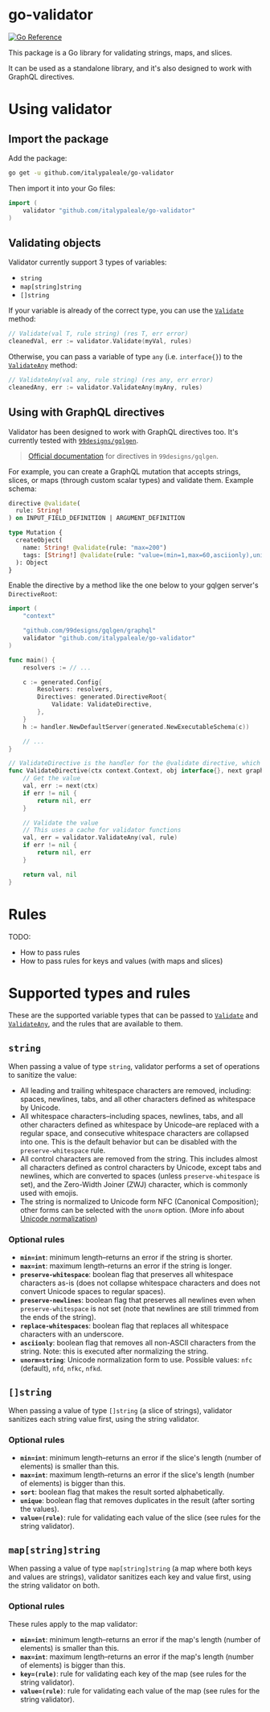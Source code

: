 # go-validator

[![Go Reference](https://pkg.go.dev/badge/github.com/italypaleale/go-validator.svg)](https://pkg.go.dev/github.com/italypaleale/go-validator)

This package is a Go library for validating strings, maps, and slices.

It can be used as a standalone library, and it's also designed to work with GraphQL directives.

# Using validator

## Import the package

Add the package:

```sh
go get -u github.com/italypaleale/go-validator
```

Then import it into your Go files:

```go
import (
	validator "github.com/italypaleale/go-validator"
)
```

## Validating objects

Validator currently support 3 types of variables:

- `string`
- `map[string]string`
- `[]string`

If your variable is already of the correct type, you can use the [`Validate`](https://pkg.go.dev/github.com/italypaleale/go-validator#Validate) method:

```go
// Validate(val T, rule string) (res T, err error)
cleanedVal, err := validator.Validate(myVal, rules)
```

Otherwise, you can pass a variable of type `any` (i.e. `interface{}`) to the [`ValidateAny`](https://pkg.go.dev/github.com/italypaleale/go-validator#ValidateAny) method:

```go
// ValidateAny(val any, rule string) (res any, err error)
cleanedAny, err := validator.ValidateAny(myAny, rules)
```

## Using with GraphQL directives

Validator has been designed to work with GraphQL directives too. It's currently tested with [`99designs/gqlgen`](https://github.com/99designs/gqlgen).

> [Official documentation](https://gqlgen.com/reference/directives/) for directives in `99designs/gqlgen`.

For example, you can create a GraphQL mutation that accepts strings, slices, or maps (through custom scalar types) and validate them. Example schema:

```graphql
directive @validate(
  rule: String!
) on INPUT_FIELD_DEFINITION | ARGUMENT_DEFINITION

type Mutation {
  createObject(
    name: String! @validate(rule: "max=200")
    tags: [String!] @validate(rule: "value=(min=1,max=60,asciionly),unique")
  ): Object
}
```

Enable the directive by a method like the one below to your gqlgen server's `DirectiveRoot`:

```go
import (
	"context"

	"github.com/99designs/gqlgen/graphql"
	validator "github.com/italypaleale/go-validator"
)

func main() {
	resolvers := // ...

	c := generated.Config{
		Resolvers: resolvers,
		Directives: generated.DirectiveRoot{
			Validate: ValidateDirective,
		},
	}
	h := handler.NewDefaultServer(generated.NewExecutableSchema(c))

	// ...
}

// ValidateDirective is the handler for the @validate directive, which validates and sanitizes an input or value
func ValidateDirective(ctx context.Context, obj interface{}, next graphql.Resolver, rule string) (res interface{}, err error) {
	// Get the value
	val, err := next(ctx)
	if err != nil {
		return nil, err
	}

	// Validate the value
	// This uses a cache for validator functions
	val, err = validator.ValidateAny(val, rule)
	if err != nil {
		return nil, err
	}

	return val, nil
}
```

# Rules

TODO:

- How to pass rules
- How to pass rules for keys and values (with maps and slices)

# Supported types and rules

These are the supported variable types that can be passed to [`Validate`](https://pkg.go.dev/github.com/italypaleale/go-validator#Validate) and [`ValidateAny`](https://pkg.go.dev/github.com/italypaleale/go-validator#ValidateAny), and the rules that are available to them.

## `string`

When passing a value of type `string`, validator performs a set of operations to sanitize the value:

- All leading and trailing whitespace characters are removed, including: spaces, newlines, tabs, and all other characters defined as whitespace by Unicode.
- All whitespace characters–including spaces, newlines, tabs, and all other characters defined as whitespace by Unicode–are replaced with a regular space, and consecutive whitespace characters are collapsed into one. This is the default behavior but can be disabled with the `preserve-whitespace` rule.
- All control characters are removed from the string. This includes almost all characters defined as control characters by Unicode, except tabs and newlines, which are converted to spaces (unless `preserve-whitespace` is set), and the Zero-Width Joiner (ZWJ) character, which is commonly used with emojis.
- The string is normalized to Unicode form NFC (Canonical Composition); other forms can be selected with the `unorm` option. (More info about [Unicode normalization](https://withblue.ink/2019/03/11/why-you-need-to-normalize-unicode-strings.html))

### Optional rules

- **`min=int`**: minimum length–returns an error if the string is shorter.
- **`max=int`**: maximum length–returns an error if the string is longer.
- **`preserve-whitespace`**: boolean flag that preserves all whitespace characters as-is (does not collapse whitespace characters and does not convert Unicode spaces to regular spaces).
- **`preserve-newlines`**: boolean flag that preserves all newlines even when `preserve-whitespace` is not set (note that newlines are still trimmed from the ends of the string).
- **`replace-whitespaces`**: boolean flag that replaces all whitespace characters with an underscore.
- **`asciionly`**: boolean flag that removes all non-ASCII characters from the string. Note: this is executed after normalizing the string.
- **`unorm=string`**: Unicode normalization form to use. Possible values: `nfc` (default), `nfd`, `nfkc`, `nfkd`.

## `[]string`

When passing a value of type `[]string` (a slice of strings), validator sanitizes each string value first, using the string validator.

### Optional rules

- **`min=int`**: minimum length–returns an error if the slice's length (number of elements) is smaller than this.
- **`max=int`**: maximum length–returns an error if the slice's length (number of elements) is bigger than this.
- **`sort`**: boolean flag that makes the result sorted alphabetically.
- **`unique`**: boolean flag that removes duplicates in the result (after sorting the values).
- **`value=(rule)`**: rule for validating each value of the slice (see rules for the string validator).

## `map[string]string`

When passing a value of type `map[string]string` (a map where both keys and values are strings), validator sanitizes each key and value first, using the string validator on both.

### Optional rules

These rules apply to the map validator:

- **`min=int`**: minimum length–returns an error if the map's length (number of elements) is smaller than this.
- **`max=int`**: maximum length–returns an error if the map's length (number of elements) is bigger than this.
- **`key=(rule)`**: rule for validating each key of the map (see rules for the string validator).
- **`value=(rule)`**: rule for validating each value of the map (see rules for the string validator).
